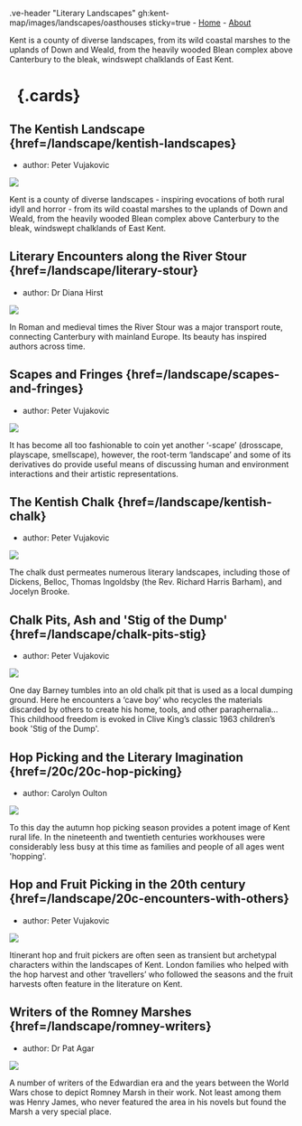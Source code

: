 .ve-header "Literary Landscapes" gh:kent-map/images/landscapes/oasthouses sticky=true
    - [Home](/)
    - [About](/about)

Kent is a county of diverse landscapes, from its wild coastal marshes to the uplands of Down and Weald, from the heavily wooded Blean complex above Canterbury to the bleak, windswept chalklands of East Kent.

# &nbsp; {.cards}

## The Kentish Landscape {href=/landscape/kentish-landscapes}

- author: Peter Vujakovic

![](https://iiif.juncture-digital.org/thumbnail?url=https://raw.githubusercontent.com/kent-map/kent/main/landscape/images/IMG_3010.JPG)

Kent is a county of diverse landscapes - inspiring evocations of both rural idyll and horror - from its wild coastal marshes to the uplands of Down and Weald, from the heavily wooded Blean complex above Canterbury to the bleak, windswept chalklands of East Kent.

## Literary Encounters along the River Stour {href=/landscape/literary-stour}

- author: Dr Diana Hirst

![](https://iiif.juncture-digital.org/thumbnail?url=https://upload.wikimedia.org/wikipedia/commons/1/14/152_kent_Hurst_Farm_%288270473878%29.jpg)

In Roman and medieval times the River Stour was a major transport route, connecting Canterbury with mainland Europe. Its beauty has inspired authors across time.

## Scapes and Fringes {href=/landscape/scapes-and-fringes}

- author: Peter Vujakovic

![](https://iiif.juncture-digital.org/thumbnail?url=https://raw.githubusercontent.com/kent-map/kent/main/landscape/images/HopbinMJC.jpg)

It has become all too fashionable to coin yet another ‘-scape’ (drosscape, playscape, smellscape), however, the root-term ‘landscape’ and some of its derivatives do provide useful means of discussing human and environment interactions and their artistic representations.

## The Kentish Chalk {href=/landscape/kentish-chalk}

- author: Peter Vujakovic

![](https://iiif.juncture-digital.org/thumbnail?url=https://raw.githubusercontent.com/kent-map/kent/main/landscape/images/IMG_2985.JPG)

The chalk dust permeates numerous literary landscapes, including those of Dickens, Belloc, Thomas Ingoldsby (the Rev. Richard Harris Barham), and Jocelyn Brooke.

## Chalk Pits, Ash and 'Stig of the Dump' {href=/landscape/chalk-pits-stig}

- author: Peter Vujakovic

![](https://iiif.juncture-digital.org/thumbnail?url=https://raw.githubusercontent.com/kent-map/kent/main/landscape/images/IMG_2546.JPG)

One day Barney tumbles into an old chalk pit that is used as a local dumping ground. Here he encounters a ‘cave boy’ who recycles the materials discarded by others to create his home, tools, and other paraphernalia... This childhood freedom is evoked in Clive King’s classic 1963 children’s book 'Stig of the Dump'.
 
## Hop Picking and the Literary Imagination {href=/20c/20c-hop-picking}

- author: Carolyn Oulton

![](https://iiif.juncture-digital.org/thumbnail?url=https://raw.githubusercontent.com/kent-map/kent/main/20c/images/IllustratedhoppingMJC1.JPG)

To this day the autumn hop picking season provides a potent image of Kent rural life. In the nineteenth and twentieth centuries workhouses were considerably less busy at this time as families and people of all ages went 'hopping'.

## Hop and Fruit Picking in the 20th century {href=/landscape/20c-encounters-with-others}

- author: Peter Vujakovic

![](https://iiif.juncture-digital.org/thumbnail?url=https://stor.artstor.org/stor/8b2c869f-fca1-462c-9f35-0ec431e15266)

Itinerant hop and fruit pickers are often seen as transient but archetypal characters within the landscapes of Kent. London families who helped with the hop harvest and other ‘travellers’ who followed the seasons and the fruit harvests often feature in the literature on Kent.

## Writers of the Romney Marshes {href=/landscape/romney-writers}

- author: Dr Pat Agar

![](https://iiif.juncture-digital.org/thumbnail?url=https://upload.wikimedia.org/wikipedia/commons/9/98/Harold_Gilman_-_Romney_Marsh_-_B1975.4.329_-_Yale_Center_for_British_Art.jpg)

A number of writers of the Edwardian era and the years between the World Wars chose to depict Romney Marsh in their work. Not least among them was Henry James, who never featured the area in his novels but found the Marsh a very special place. 
